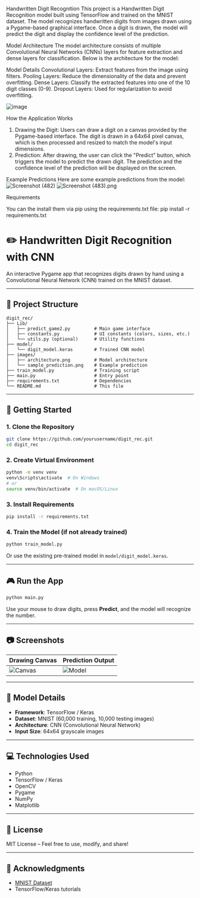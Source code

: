Handwritten Digit Recognition
This project is a Handwritten Digit Recognition model built using TensorFlow and trained on the MNIST dataset. The model recognizes handwritten digits from images drawn using a Pygame-based graphical interface. Once a digit is drawn, the model will predict the digit and display the confidence level of the prediction.

Model Architecture
The model architecture consists of multiple Convolutional Neural Networks (CNNs) layers for feature extraction and dense layers for classification. Below is the architecture for the model:



Model Details
  Convolutional Layers: Extract features from the image using filters.
  Pooling Layers: Reduce the dimensionality of the data and prevent overfitting.
  Dense Layers: Classify the extracted features into one of the 10 digit classes (0-9).
  Dropout Layers: Used for regularization to avoid overfitting.

![image](https://github.com/user-attachments/assets/e9a6f993-3946-4533-bcb1-de425e3ae733)

How the Application Works
1. Drawing the Digit:
  Users can draw a digit on a canvas provided by the Pygame-based interface.
  The digit is drawn in a 64x64 pixel canvas, which is then processed and resized to match the model's input dimensions.
2. Prediction:
  After drawing, the user can click the "Predict" button, which triggers the model to predict the drawn digit.
  The prediction and the confidence level of the prediction will be displayed on the screen.

Example Predictions
  Here are some example predictions from the model:
    ![Screenshot (482)](https://github.com/user-attachments/assets/8774cb35-62c3-467d-92c5-c79ef943809b)
    ![Screenshot (483).png](..%2Fimages%2FScreenshot%20%28483%29.png)

Requirements

  You can the install them via pip using the requirements.txt file:
    pip install -r requirements.txt

# ✏️ Handwritten Digit Recognition with CNN

An interactive Pygame app that recognizes digits drawn by hand using a Convolutional Neural Network (CNN) trained on the MNIST dataset.

---

## 📁 Project Structure

```
digit_rec/
├── Lib/
│   ├── predict_game2.py         # Main game interface
│   ├── constants.py             # UI constants (colors, sizes, etc.)
│   └── utils.py (optional)      # Utility functions
├── model/
│   └── digit_model.keras        # Trained CNN model
├── images/
│   ├── architecture.png         # Model architecture
│   └── sample_prediction.png    # Example prediction
├── train_model.py               # Training script
├── main.py                      # Entry point
├── requirements.txt             # Dependencies
└── README.md                    # This file
```

---

## 🚀 Getting Started

### 1. Clone the Repository

```bash
git clone https://github.com/yourusername/digit_rec.git
cd digit_rec
```

### 2. Create Virtual Environment

```bash
python -m venv venv
venv\Scripts\activate  # On Windows
# or
source venv/bin/activate  # On macOS/Linux
```

### 3. Install Requirements

```bash
pip install -r requirements.txt
```

### 4. Train the Model (if not already trained)

```bash
python train_model.py
```

Or use the existing pre-trained model in `model/digit_model.keras`.

---

## 🎮 Run the App

```bash
python main.py
```

Use your mouse to draw digits, press **Predict**, and the model will recognize the number.

---

## 📷 Screenshots

| Drawing Canvas        | Prediction Output         |
|-----------------------|---------------------------|
| ![Canvas](images/sample_prediction.png) | ![Model](images/architecture.png) |

---

## 🧠 Model Details

- **Framework**: TensorFlow / Keras
- **Dataset**: MNIST (60,000 training, 10,000 testing images)
- **Architecture**: CNN (Convolutional Neural Network)
- **Input Size**: 64x64 grayscale images

---

## 💻 Technologies Used

- Python
- TensorFlow / Keras
- OpenCV
- Pygame
- NumPy
- Matplotlib

---

## 📄 License

MIT License – Feel free to use, modify, and share!

---

## 🙌 Acknowledgments

- [MNIST Dataset](http://yann.lecun.com/exdb/mnist/)
- TensorFlow/Keras tutorials
